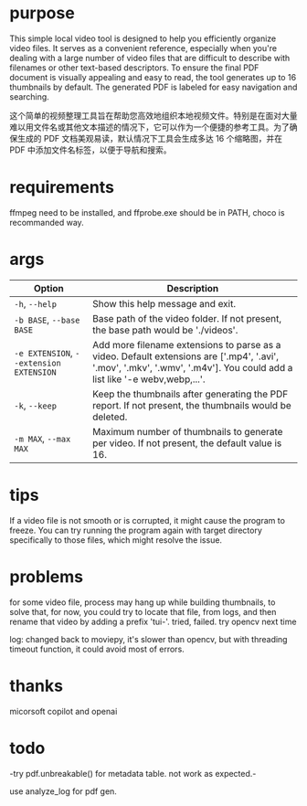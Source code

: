 # purpose

This simple local video tool is designed to help you efficiently organize video files. It serves as a convenient reference, especially when you're dealing with a large number of video files that are difficult to describe with filenames or other text-based descriptors. To ensure the final PDF document is visually appealing and easy to read, the tool generates up to 16 thumbnails by default. The generated PDF is labeled for easy navigation and searching.

这个简单的视频整理工具旨在帮助您高效地组织本地视频文件。特别是在面对大量难以用文件名或其他文本描述的情况下，它可以作为一个便捷的参考工具。为了确保生成的 PDF 文档美观易读，默认情况下工具会生成多达 16 个缩略图，并在 PDF 中添加文件名标签，以便于导航和搜索。

# requirements

ffmpeg need to be installed, and ffprobe.exe should be in PATH, choco is recommanded way.

# args


| Option | Description  |
| ------ | ------------ |
| `-h`, `--help` | Show this help message and exit.  |
| `-b BASE`, `--base BASE` | Base path of the video folder. If not present, the base path would be './videos'.   |
| `-e EXTENSION`, `--extension EXTENSION` | Add more filename extensions to parse as a video. Default extensions are ['.mp4', '.avi', '.mov', '.mkv', '.wmv', '.m4v']. You could add a list like '-e webv,webp,...'. |
| `-k`, `--keep` | Keep the thumbnails after generating the PDF report. If not present, the thumbnails would be deleted. |
| `-m MAX`, `--max MAX` | Maximum number of thumbnails to generate per video. If not present, the default value is 16.   |



# tips

If a video file is not smooth or is corrupted, it might cause the program to freeze. You can try running the program again with target directory specifically to those files, which might resolve the issue.

# problems

for some video file, process may hang up while building thumbnails, to solve that, for now, you could try to locate that file, from logs, and then rename that video by adding a prefix 'tui-'. tried, failed. try opencv next time

log: changed back to moviepy, it's slower than opencv, but with threading timeout function, it could avoid most of errors.

# thanks

micorsoft copilot and openai

# todo

-try pdf.unbreakable() for metadata table. not work as expected.-

use analyze_log for pdf gen.

